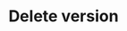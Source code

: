 ---
title: Delete version
excerpt: Delete a version
api:
  file: readme-api.json
  operationId: deleteVersion
hidden: false
---